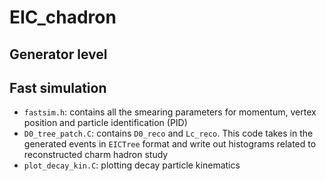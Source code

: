 # EIC_chadron

## Generator level

## Fast simulation
* `fastsim.h`: contains all the smearing parameters for momentum, vertex position and particle identification (PID)
* `D0_tree_patch.C`: contains `D0_reco` and `Lc_reco`. This code takes in the generated events in `EICTree` format and write out histograms related to reconstructed charm hadron study
* `plot_decay_kin.C`: plotting decay particle kinematics
